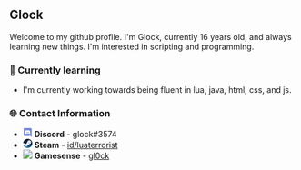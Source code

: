 ## Glock
Welcome to my github profile. I'm Glock, currently 16 years old, and always learning new things. I'm interested in scripting and programming.

### 🧠 Currently learning
* I'm currently working towards being fluent in lua, java, html, css, and js.

### 🌐 Contact Information
* ![](smalldiscord.png) **Discord** - glock#3574
* ![](smallsteam.png) **Steam** - [id/luaterrorist](https://steamcommunity.com/id/luaterrorist)
* ![](smallgamesense.ico) **Gamesense** - [gl0ck](https://gamesense.pub/forums/profile.php?id=7770)
